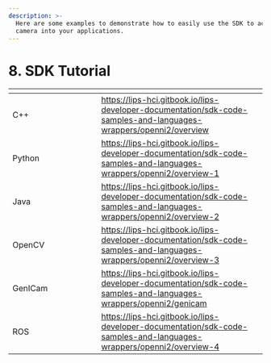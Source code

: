 ```yaml
---
description: >-
  Here are some examples to demonstrate how to easily use the SDK to access the
  camera into your applications.
---
```


# 8. SDK Tutorial

<table data-header-hidden><thead><tr><th width="159.93836215812001"></th><th></th></tr></thead><tbody><tr><td>C++</td><td><a href="https://lips-hci.gitbook.io/lips-developer-documentation/sdk-code-samples-and-languages-wrappers/openni2/overview">https://lips-hci.gitbook.io/lips-developer-documentation/sdk-code-samples-and-languages-wrappers/openni2/overview</a></td></tr><tr><td>Python</td><td><a href="https://lips-hci.gitbook.io/lips-developer-documentation/sdk-code-samples-and-languages-wrappers/openni2/overview-1">https://lips-hci.gitbook.io/lips-developer-documentation/sdk-code-samples-and-languages-wrappers/openni2/overview-1</a></td></tr><tr><td>Java</td><td><a href="https://lips-hci.gitbook.io/lips-developer-documentation/sdk-code-samples-and-languages-wrappers/openni2/overview-2">https://lips-hci.gitbook.io/lips-developer-documentation/sdk-code-samples-and-languages-wrappers/openni2/overview-2</a></td></tr><tr><td>OpenCV</td><td><a href="https://lips-hci.gitbook.io/lips-developer-documentation/sdk-code-samples-and-languages-wrappers/openni2/overview-3">https://lips-hci.gitbook.io/lips-developer-documentation/sdk-code-samples-and-languages-wrappers/openni2/overview-3</a></td></tr><tr><td>GenICam</td><td><a href="https://lips-hci.gitbook.io/lips-developer-documentation/sdk-code-samples-and-languages-wrappers/openni2/genicam">https://lips-hci.gitbook.io/lips-developer-documentation/sdk-code-samples-and-languages-wrappers/openni2/genicam</a></td></tr><tr><td>ROS</td><td><a href="https://lips-hci.gitbook.io/lips-developer-documentation/sdk-code-samples-and-languages-wrappers/openni2/overview-4">https://lips-hci.gitbook.io/lips-developer-documentation/sdk-code-samples-and-languages-wrappers/openni2/overview-4</a></td></tr></tbody></table>
